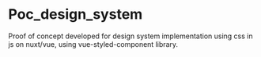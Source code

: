 # Poc_design_system
Proof of concept developed for design system implementation using css in js on nuxt/vue, using vue-styled-component library.
